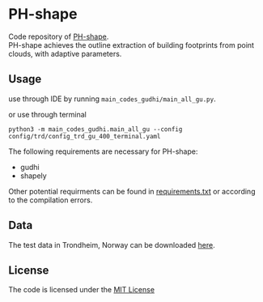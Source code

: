 # PH-shape
Code repository of [PH-shape](https://doi.org/10.1080/10095020.2023.2280569).  
PH-shape achieves the outline extraction of building footprints from point clouds, with adaptive parameters. 


## Usage
use through IDE
by running `main_codes_gudhi/main_all_gu.py`.  

or use through terminal
```shell
python3 -m main_codes_gudhi.main_all_gu --config config/trd/config_trd_gu_400_terminal.yaml
```

The following requirements are necessary for PH-shape:
- gudhi
- shapely

Other potential requirments can be found in [requirements.txt](requirements.txt) or according to the compilation errors.

## Data
The test data in Trondheim, Norway can be downloaded [here](https://drive.google.com/drive/folders/1K3DhWqzkXhoFQRaxyjnm4UpUoR1gsasH?usp=sharing).

## License
The code is licensed under the [MIT License](LICENSE)
